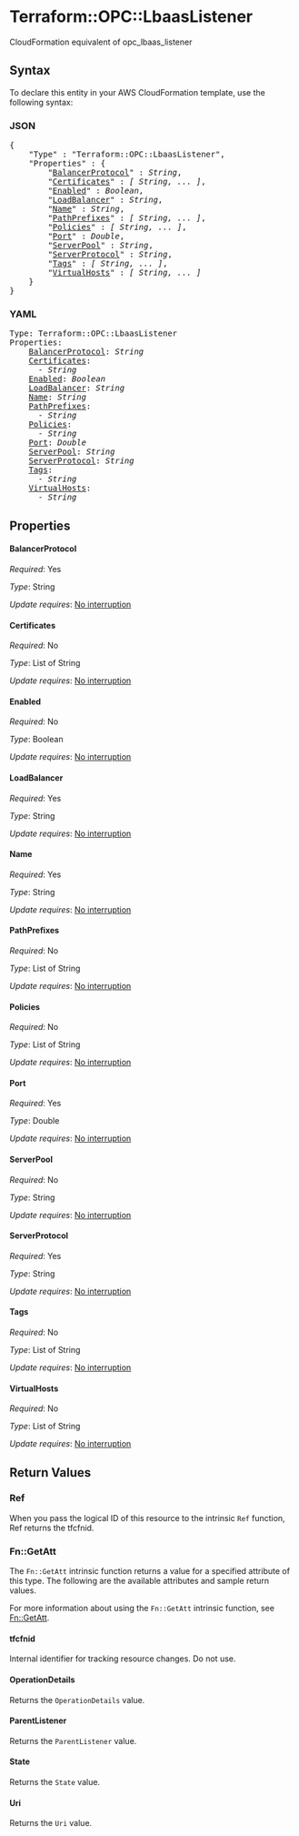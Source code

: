# Terraform::OPC::LbaasListener

CloudFormation equivalent of opc_lbaas_listener

## Syntax

To declare this entity in your AWS CloudFormation template, use the following syntax:

### JSON

<pre>
{
    "Type" : "Terraform::OPC::LbaasListener",
    "Properties" : {
        "<a href="#balancerprotocol" title="BalancerProtocol">BalancerProtocol</a>" : <i>String</i>,
        "<a href="#certificates" title="Certificates">Certificates</a>" : <i>[ String, ... ]</i>,
        "<a href="#enabled" title="Enabled">Enabled</a>" : <i>Boolean</i>,
        "<a href="#loadbalancer" title="LoadBalancer">LoadBalancer</a>" : <i>String</i>,
        "<a href="#name" title="Name">Name</a>" : <i>String</i>,
        "<a href="#pathprefixes" title="PathPrefixes">PathPrefixes</a>" : <i>[ String, ... ]</i>,
        "<a href="#policies" title="Policies">Policies</a>" : <i>[ String, ... ]</i>,
        "<a href="#port" title="Port">Port</a>" : <i>Double</i>,
        "<a href="#serverpool" title="ServerPool">ServerPool</a>" : <i>String</i>,
        "<a href="#serverprotocol" title="ServerProtocol">ServerProtocol</a>" : <i>String</i>,
        "<a href="#tags" title="Tags">Tags</a>" : <i>[ String, ... ]</i>,
        "<a href="#virtualhosts" title="VirtualHosts">VirtualHosts</a>" : <i>[ String, ... ]</i>
    }
}
</pre>

### YAML

<pre>
Type: Terraform::OPC::LbaasListener
Properties:
    <a href="#balancerprotocol" title="BalancerProtocol">BalancerProtocol</a>: <i>String</i>
    <a href="#certificates" title="Certificates">Certificates</a>: <i>
      - String</i>
    <a href="#enabled" title="Enabled">Enabled</a>: <i>Boolean</i>
    <a href="#loadbalancer" title="LoadBalancer">LoadBalancer</a>: <i>String</i>
    <a href="#name" title="Name">Name</a>: <i>String</i>
    <a href="#pathprefixes" title="PathPrefixes">PathPrefixes</a>: <i>
      - String</i>
    <a href="#policies" title="Policies">Policies</a>: <i>
      - String</i>
    <a href="#port" title="Port">Port</a>: <i>Double</i>
    <a href="#serverpool" title="ServerPool">ServerPool</a>: <i>String</i>
    <a href="#serverprotocol" title="ServerProtocol">ServerProtocol</a>: <i>String</i>
    <a href="#tags" title="Tags">Tags</a>: <i>
      - String</i>
    <a href="#virtualhosts" title="VirtualHosts">VirtualHosts</a>: <i>
      - String</i>
</pre>

## Properties

#### BalancerProtocol

_Required_: Yes

_Type_: String

_Update requires_: [No interruption](https://docs.aws.amazon.com/AWSCloudFormation/latest/UserGuide/using-cfn-updating-stacks-update-behaviors.html#update-no-interrupt)

#### Certificates

_Required_: No

_Type_: List of String

_Update requires_: [No interruption](https://docs.aws.amazon.com/AWSCloudFormation/latest/UserGuide/using-cfn-updating-stacks-update-behaviors.html#update-no-interrupt)

#### Enabled

_Required_: No

_Type_: Boolean

_Update requires_: [No interruption](https://docs.aws.amazon.com/AWSCloudFormation/latest/UserGuide/using-cfn-updating-stacks-update-behaviors.html#update-no-interrupt)

#### LoadBalancer

_Required_: Yes

_Type_: String

_Update requires_: [No interruption](https://docs.aws.amazon.com/AWSCloudFormation/latest/UserGuide/using-cfn-updating-stacks-update-behaviors.html#update-no-interrupt)

#### Name

_Required_: Yes

_Type_: String

_Update requires_: [No interruption](https://docs.aws.amazon.com/AWSCloudFormation/latest/UserGuide/using-cfn-updating-stacks-update-behaviors.html#update-no-interrupt)

#### PathPrefixes

_Required_: No

_Type_: List of String

_Update requires_: [No interruption](https://docs.aws.amazon.com/AWSCloudFormation/latest/UserGuide/using-cfn-updating-stacks-update-behaviors.html#update-no-interrupt)

#### Policies

_Required_: No

_Type_: List of String

_Update requires_: [No interruption](https://docs.aws.amazon.com/AWSCloudFormation/latest/UserGuide/using-cfn-updating-stacks-update-behaviors.html#update-no-interrupt)

#### Port

_Required_: Yes

_Type_: Double

_Update requires_: [No interruption](https://docs.aws.amazon.com/AWSCloudFormation/latest/UserGuide/using-cfn-updating-stacks-update-behaviors.html#update-no-interrupt)

#### ServerPool

_Required_: No

_Type_: String

_Update requires_: [No interruption](https://docs.aws.amazon.com/AWSCloudFormation/latest/UserGuide/using-cfn-updating-stacks-update-behaviors.html#update-no-interrupt)

#### ServerProtocol

_Required_: Yes

_Type_: String

_Update requires_: [No interruption](https://docs.aws.amazon.com/AWSCloudFormation/latest/UserGuide/using-cfn-updating-stacks-update-behaviors.html#update-no-interrupt)

#### Tags

_Required_: No

_Type_: List of String

_Update requires_: [No interruption](https://docs.aws.amazon.com/AWSCloudFormation/latest/UserGuide/using-cfn-updating-stacks-update-behaviors.html#update-no-interrupt)

#### VirtualHosts

_Required_: No

_Type_: List of String

_Update requires_: [No interruption](https://docs.aws.amazon.com/AWSCloudFormation/latest/UserGuide/using-cfn-updating-stacks-update-behaviors.html#update-no-interrupt)

## Return Values

### Ref

When you pass the logical ID of this resource to the intrinsic `Ref` function, Ref returns the tfcfnid.

### Fn::GetAtt

The `Fn::GetAtt` intrinsic function returns a value for a specified attribute of this type. The following are the available attributes and sample return values.

For more information about using the `Fn::GetAtt` intrinsic function, see [Fn::GetAtt](https://docs.aws.amazon.com/AWSCloudFormation/latest/UserGuide/intrinsic-function-reference-getatt.html).

#### tfcfnid

Internal identifier for tracking resource changes. Do not use.

#### OperationDetails

Returns the <code>OperationDetails</code> value.

#### ParentListener

Returns the <code>ParentListener</code> value.

#### State

Returns the <code>State</code> value.

#### Uri

Returns the <code>Uri</code> value.


